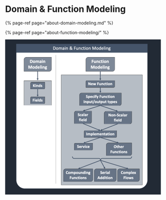 # Domain & Function Modeling

{% page-ref page="about-domain-modeling.md" %}

{% page-ref page="about-function-modeling/" %}

![](../../../../.gitbook/assets/image.png)



